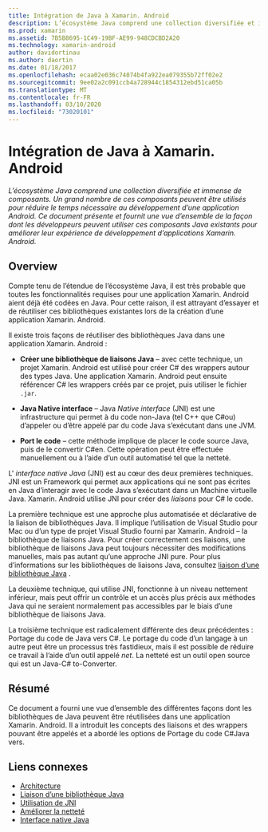 ```yaml
---
title: Intégration de Java à Xamarin. Android
description: L’écosystème Java comprend une collection diversifiée et immense de composants. Un grand nombre de ces composants peuvent être utilisés pour réduire le temps nécessaire au développement d’une application Android. Ce document présente et fournit une vue d’ensemble de la façon dont les développeurs peuvent utiliser ces composants Java existants pour améliorer leur expérience de développement d’applications Xamarin. Android.
ms.prod: xamarin
ms.assetid: 7B5B8695-1C49-19BF-AE99-948CDCBD2A20
ms.technology: xamarin-android
author: davidortinau
ms.author: daortin
ms.date: 01/18/2017
ms.openlocfilehash: ecaa02e036c74074b4fa922ea079355b72ff02e2
ms.sourcegitcommit: 9ee02a2c091ccb4a728944c1854312ebd51ca05b
ms.translationtype: MT
ms.contentlocale: fr-FR
ms.lasthandoff: 03/10/2020
ms.locfileid: "73020101"
---
```

# <a name="java-integration-with-xamarinandroid"></a>Intégration de Java à Xamarin. Android

_L’écosystème Java comprend une collection diversifiée et immense de composants. Un grand nombre de ces composants peuvent être utilisés pour réduire le temps nécessaire au développement d’une application Android. Ce document présente et fournit une vue d’ensemble de la façon dont les développeurs peuvent utiliser ces composants Java existants pour améliorer leur expérience de développement d’applications Xamarin. Android._

## <a name="overview"></a>Overview

Compte tenu de l’étendue de l’écosystème Java, il est très probable que toutes les fonctionnalités requises pour une application Xamarin. Android aient déjà été codées en Java. Pour cette raison, il est attrayant d’essayer et de réutiliser ces bibliothèques existantes lors de la création d’une application Xamarin. Android.

Il existe trois façons de réutiliser des bibliothèques Java dans une application Xamarin. Android : 

- **Créer une bibliothèque de liaisons Java** &ndash; avec cette technique, un projet Xamarin. Android est utilisé pour créer C# des wrappers autour des types Java. Une application Xamarin. Android peut ensuite référencer C# les wrappers créés par ce projet, puis utiliser le fichier `.jar`. 

- **Java Native interface** &ndash; Java *Native* *interface* (JNI) est une infrastructure qui permet à du code non-Java (tel C++ que C#ou) d’appeler ou d’être appelé par du code Java s’exécutant dans une JVM. 

- **Port le code** &ndash; cette méthode implique de placer le code source Java, puis de le convertir C#en. Cette opération peut être effectuée manuellement ou à l’aide d’un outil automatisé tel que la netteté. 

L' *interface native Java* (JNI) est au cœur des deux premières techniques. JNI est un Framework qui permet aux applications qui ne sont pas écrites en Java d’interagir avec le code Java s’exécutant dans un Machine virtuelle Java. Xamarin. Android utilise JNI pour créer des *liaisons* pour C# le code. 

La première technique est une approche plus automatisée et déclarative de la liaison de bibliothèques Java. Il implique l’utilisation de Visual Studio pour Mac ou d’un type de projet Visual Studio fourni par Xamarin. Android &ndash; la bibliothèque de liaisons Java. Pour créer correctement ces liaisons, une bibliothèque de liaisons Java peut toujours nécessiter des modifications manuelles, mais pas autant qu’une approche JNI pure. Pour plus d’informations sur les bibliothèques de liaisons Java, consultez [liaison d’une bibliothèque Java](~/android/platform/binding-java-library/index.md) . 

La deuxième technique, qui utilise JNI, fonctionne à un niveau nettement inférieur, mais peut offrir un contrôle et un accès plus précis aux méthodes Java qui ne seraient normalement pas accessibles par le biais d’une bibliothèque de liaisons Java. 

La troisième technique est radicalement différente des deux précédentes : Portage du code de Java vers C#. Le portage du code d’un langage à un autre peut être un processus très fastidieux, mais il est possible de réduire ce travail à l’aide d’un outil appelé *net*. La netteté est un outil open source qui est un Java-C# to-Converter. 

## <a name="summary"></a>Résumé

Ce document a fourni une vue d’ensemble des différentes façons dont les bibliothèques de Java peuvent être réutilisées dans une application Xamarin. Android. Il a introduit les concepts des liaisons et des wrappers pouvant être appelés et a abordé les options de Portage du code C#Java vers. 

## <a name="related-links"></a>Liens connexes

- [Architecture](~/android/internals/architecture.md)
- [Liaison d’une bibliothèque Java](~/android/platform/binding-java-library/index.md)
- [Utilisation de JNI](~/android/platform/java-integration/working-with-jni.md)
- [Améliorer la netteté](https://github.com/slluis/sharpen)
- [Interface native Java](https://docs.oracle.com/javase/7/docs/technotes~/jni/index.html)
